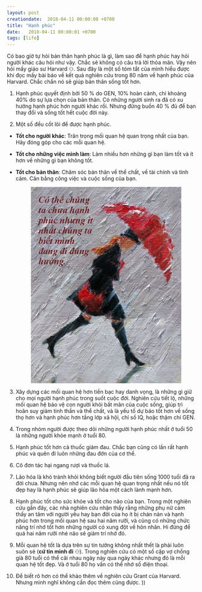 ```yaml
---
layout: post
creationdate:  2018-04-11 00:00:00 +0700
title: "Hạnh phúc"
date:   2018-04-11 00:00:01 +0700
tags: [life]
---
```


Có bao giờ tự hỏi bản thân hạnh phúc là gì, làm sao để hạnh phúc hay hỏi người khác câu hỏi như vậy. Chắc sẽ không có câu trả lời thỏa mãn. Vậy nên hỏi mấy giáo sư Harvard &#9863;. Sau đây là một số tóm tắt của mình hiểu được khi đọc mấy bài báo về kết quả nghiên cứu trong 80 năm về hạnh phúc của Harvard. Chắc chắn nó sẽ giúp bản thân sống tốt hơn.

1. Hạnh phúc quyết định bởi 50 % do GEN, 10% hoàn cảnh, chỉ khoảng 40% do sự lựa chọn của bản thân. Có những người sinh ra đã có xu hướng hạnh phúc hơn người khác rồi. Nhưng đừng buồn 40 % đủ để bạn thay đổi và sống tốt hết cuộc đời này.

2. Một số đều cốt lõi để được hạnh phúc.
- **Tốt cho người khác**:
	Trân trọng mối quan hệ quan trọng nhất của bạn. Hãy đóng góp cho các mỗi quan hệ.
- **Tốt cho những việc mình làm**:
	Làm nhiều hơn những gì bạn làm tốt và ít hơn về những gì bạn không tốt.
- **Tốt cho bản thân**: 
	Chăm sóc bản thân về thể chất, về tài chính và tình cảm. Cân bằng công việc và cuộc sống của bạn.
	
	
	<img style = "display: block; width: 400px;  max-width: 100%; margin: auto;"  src="/assets/pictures/rightWay.jpg" alt="Einstein">

3. Xây dựng các mối quan hệ hơn tiền bạc hay danh vọng, là những gì giữ cho mọi người hạnh phúc trong suốt cuộc đời. Nghiên cứu tiết lộ, những mối quan hệ bảo vệ con người khỏi bất mãn của cuộc sống, giúp trì hoãn suy giảm tinh thần và thể chất, và là yếu tố dự báo tốt hơn về sống thọ hơn và hạnh phúc hơn tầng lớp xã hội, chỉ số IQ, hoặc thậm chí GEN.

4. Trong nhóm người được theo dõi những người hạnh phúc nhất ở tuổi 50 là những người khỏe mạnh ở tuổi 80.

5. Hạnh phúc tốt hơn cả thuốc giảm đau. Chắc bạn cũng có lần rất hạnh phúc và quên đi luôn những đau đớn của cơ thể.

6. Cô đơn tác hại ngang rượi và thuốc lá.

7. Lão hóa là khó tránh khỏi không biết người đầu tiên sống 1000 tuổi đã ra đời chưa. Nhưng nên nhớ các mỗi quan hệ quan trọng nhất nếu nó tốt đẹp hay là hạnh phúc sẽ giúp lão hõa một cách lành mạnh hơn.

8. Hạnh phúc tốt cho sức khỏe và tốt cho não của bạn.
Trong một nghiên cứu gần đây, các nhà nghiên cứu nhận thấy rằng những phụ nữ cảm thấy an tâm với người yêu hay bạn đời của họ ít bị chán nản và hạnh phúc hơn trong mối quan hệ sau hai năm rưỡi, và cũng có những chức năng trí nhớ tốt hơn những người có xung đột về hôn nhân. Hi đừng để quá hai năm rưỡi nhé não sẽ giảm trí nhớ đó.

9. Mỗi quan hệ tốt là dựa trên sự tin tưởng không nhất thết là phải luôn suôn sẻ (**cứ tin mình đi** &#9863;). Trong nghiên cứu có một số cặp vợ chồng già 80 tuổi có thể cãi nhau ngày  này qua ngày khác nhưng đó là mỗi quan hệ tốt đẹp. Và ở tuổi 80 họ vấn có thể nhớ số điện thoại.

10. Để biết rõ hơn có thể khảo thêm về nghiên cứu Grant của Harvard. Nhưng mình nghĩ không cần đọc thêm cũng được. ))
